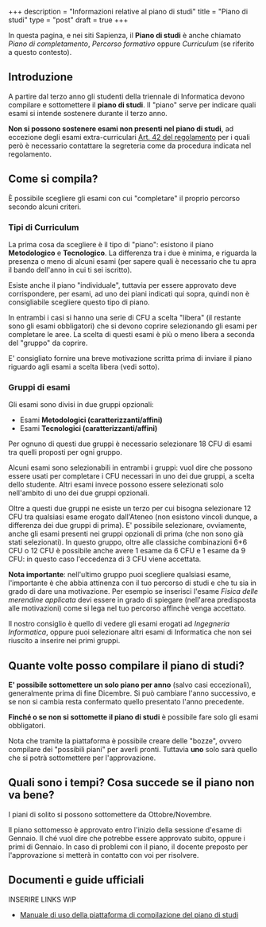 +++
description = "Informazioni relative al piano di studi"
title = "Piano di studi"
type = "post"
draft = true
+++

In questa pagina, e nei siti Sapienza, il **Piano di studi** è anche chiamato
_Piano di completamento_, _Percorso formativo_ oppure _Curriculum_ (se riferito
a questo contesto).

## Introduzione

A partire dal terzo anno gli studenti della triennale di Informatica devono
compilare e sottomettere il **piano di studi**. Il "piano" serve per indicare
quali esami si intende sostenere durante il terzo anno.

**Non si possono sostenere esami non presenti nel piano di studi**, ad eccezione
degli esami extra-curriculari
[Art. 42 del regolamento](https://www.uniroma1.it/it/content/esami-di-profitto-extracurriculari-ex-art-6-del-rd-n-126938)
per i quali però è necessario contattare la segreteria come da procedura
indicata nel regolamento.

## Come si compila?

È possibile scegliere gli esami con cui "completare" il proprio percorso secondo
alcuni criteri.

### Tipi di Curriculum

La prima cosa da scegliere è il tipo di "piano": esistono il piano **Metodologico**
e **Tecnologico**. La differenza tra i due è minima, e riguarda la presenza o
meno di alcuni esami (per sapere quali è necessario che tu apra il bando
dell'anno in cui ti sei iscritto).

Esiste anche il piano "individuale", tuttavia per essere approvato deve
corrispondere, per esami, ad uno dei piani indicati qui sopra, quindi non è
consigliabile scegliere questo tipo di piano.

In entrambi i casi si hanno una serie di CFU a scelta "libera" (il restante
sono gli esami obbligatori) che si devono coprire selezionando gli esami per
completare le aree. La scelta di questi esami è più o meno libera a seconda del
"gruppo" da coprire. 

E' consigliato fornire una breve motivazione scritta prima di inviare il piano
riguardo agli esami a scelta libera (vedi sotto).

### Gruppi di esami

Gli esami sono divisi in due gruppi opzionali:

* Esami **Metodologici (caratterizzanti/affini)**
* Esami **Tecnologici (caratterizzanti/affini)**

Per ognuno di questi due gruppi è necessario selezionare 18 CFU di esami tra
quelli proposti per ogni gruppo.

Alcuni esami sono selezionabili in entrambi i gruppi: vuol dire che possono
essere usati per completare i CFU necessari in uno dei due gruppi, a scelta
dello studente. Altri esami invece possono essere selezionati solo nell'ambito
di uno dei due gruppi opzionali.

Oltre a questi due gruppi ne esiste un terzo per cui bisogna selezionare 12 CFU
tra qualsiasi esame erogato dall'Ateneo (non esistono vincoli dunque, a
differenza dei due gruppi di prima). E' possibile selezionare, ovviamente, anche
gli esami presenti nei gruppi opzionali di prima (che non sono già stati
selezionati). In questo gruppo, oltre alle classiche combinazioni 6+6 CFU o 12
CFU è possibile anche avere 1 esame da 6 CFU e 1 esame da 9 CFU: in questo caso
l'eccedenza di 3 CFU viene accettata.

**Nota importante**: nell'ultimo gruppo puoi scegliere qualsiasi esame,
l'importante è che abbia attinenza con il tuo percorso di studi e che tu sia in
grado di dare una motivazione. Per esempio se inserisci l'esame
*Fisica delle merendine applicata* devi essere in grado di spiegare (nell'area
predisposta alle motivazioni) come si lega nel tuo percorso affinchè venga
accettato.  

Il nostro consiglio è quello di vedere gli esami erogati ad
_Ingegneria Informatica_, oppure puoi selezionare altri esami di Informatica che
non sei riuscito a inserire nei primi gruppi.

## Quante volte posso compilare il piano di studi?

**E' possibile sottomettere un solo piano per anno** (salvo casi eccezionali),
generalmente prima di fine Dicembre. Si può cambiare l'anno successivo, e se non
si cambia resta confermato quello presentato l'anno precedente.

**Finché o se non si sottomette il piano di studi** è possibile fare solo gli
esami obbligatori.

Nota che tramite la piattaforma è possibile creare delle "bozze", ovvero
compilare dei "possibili piani" per averli pronti. Tuttavia **uno** solo sarà
quello che si potrà sottomettere per l'approvazione.

## Quali sono i tempi? Cosa succede se il piano non va bene?

I piani di solito si possono sottomettere da Ottobre/Novembre.

Il piano sottomesso è approvato entro l'inizio della sessione d'esame di Gennaio.
Il ché vuol dire che potrebbe essere approvato subito, oppure i primi di Gennaio.
In caso di problemi con il piano, il docente preposto per l'approvazione si
metterà in contatto con voi per risolvere.

## Documenti e guide ufficiali

INSERIRE LINKS WIP
* [Manuale di uso della piattaforma di compilazione del piano di studi](https://corsidilaurea.uniroma1.it/sites/default/files/percorsoformativo_manuale_08112018_0.pdf)
